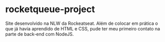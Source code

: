 # rocketqueue-project

Site desenvolvido na NLW da Rockeatseat. Além de colocar em prática o que já havia aprendido de HTML e CSS, pude ter meu primeiro contato na parte de back-end com NodeJS.
